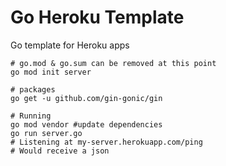 # Go Heroku Template

Go template for Heroku apps

```
# go.mod & go.sum can be removed at this point
go mod init server

# packages
go get -u github.com/gin-gonic/gin

# Running
go mod vendor #update dependencies
go run server.go
# Listening at my-server.herokuapp.com/ping
# Would receive a json
```

